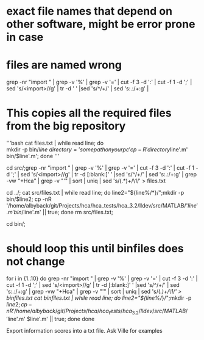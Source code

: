 
# exact file names that depend on other software, might be error prone in case
# files are named wrong

grep -nr "import " | grep -v '%' | grep -v '=' | cut -f 3 -d ':' | cut -f 1 -d ';' | sed 's/\<import\>//g' | tr -d '  ' |sed 's/^/+/' | sed 's:\.:\/+:g' |

# This copies all the required files from the big repository
'''bash
cat files.txt | while read line; do \
mkdir -p bin/$line \
directory='somepathonyourpc'
cp -R 'directory$line'.m' \
bin/$line'.m'; done
'''



cd src/;grep -nr "import " | grep -v '%' | grep -v '=' | cut -f 3 -d ':' | cut -f 1 -d ';' | sed 's/\<import\>//g' | tr -d [:blank:]' ' |sed 's/^/+/' | sed 's:\.:\/+:g' | grep -vw "+Hca"  | grep -v "'" | sort | uniq | sed 's/\(.*\)+/\1/' > files.txt


cd ../; cat src/files.txt | while read line; do line2="${line%/*}/";mkdir -p bin/$line2; cp -nR '/home/albyback/git/Projects/hca/hca_tests/hca_3.2/lldev/src/MATLAB/'$line'.m' bin/$line'.m' || true; done
rm src/files.txt;

cd bin/;
# should loop this until binfiles does not change
for i in {1..10}
do
	grep -nr "import " | grep -v '%' | grep -v '=' | cut -f 3 -d ':' | cut -f 1 -d ';' | sed 's/\<import\>//g' | tr -d [:blank:]' '  |sed 's/^/+/' | sed 's:\.:\/+:g' | grep -vw "+Hca"  | grep -v "'" | sort | uniq | sed 's/\(.*\)+/\1/'  > binfiles.txt
 	cat binfiles.txt | while read line; do line2="${line%/*}/";mkdir -p $line2; cp -nR '/home/albyback/git/Projects/hca/hca_tests/hca_3.2/lldev/src/MATLAB/'$line'.m' $line'.m' || true; done
done


Export information scores into a txt file. Ask Ville for examples
